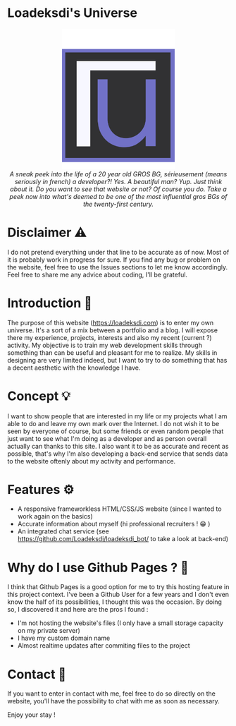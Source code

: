 # Loadeksdi's Universe
<div align="center">
    <img width=256 length=256 src="assets/images/logo.png" alt="Loadeksdi's universe Logo"></img>
    <br>
    <i>A sneak peek into the life of a 20 year old GROS BG, sérieusement (means seriously in french) a developer?! Yes. A beautiful man? Yup. Just think about it. Do you want to  see that website or not? Of course you do. Take a peek now into what's deemed to be one of the most influential gros BGs of the twenty-first century.</i>
</div>

# Disclaimer ⚠️
I do not pretend everything under that line to be accurate as of now. Most of it is probably work in progress for sure. If you find any bug or problem on the website, feel free to use the Issues sections to let me know accordingly. Feel free to share me any advice about coding, I'll be grateful.

# Introduction 💬
The purpose of this website (https://loadeksdi.com) is to enter my own universe. It's a sort of a mix between a portfolio and a blog. I will expose there my experience, projects, interests and also my recent (current ?) activity. My objective is to train my web development skills through something than can be useful and pleasant for me to realize. My skills in designing are very limited indeed, but I want to try to do something that has a decent aesthetic with the knowledge I have.

# Concept 💡
I want to show people that are interested in my life or my projects what I am able to do and leave my own mark over the Internet. I do not wish it to be seen by everyone of course, but some friends or even random people that just want to see what I'm doing as a developer and as person overall actually can thanks to this site. I also want it to be as accurate and recent as possible, that's why I'm also developing a back-end service that sends data to the website oftenly about my activity and performance.

# Features ⚙
- A responsive frameworkless HTML/CSS/JS website (since I wanted to work again on the basics)
- Accurate information about myself (hi professional recruiters ! 😁 )
- An integrated chat service (see https://github.com/Loadeksdi/loadeksdi_bot/ to take a look at back-end)
# Why do I use Github Pages ? 📄
I think that Github Pages is a good option for me to try this hosting feature in this project context. I've been a Github User for a few years and I don't even know the half of its possibilities, I thought this was the occasion. By doing so, I discovered it and here are the pros I found : 
- I'm not hosting the website's files (I only have a small storage capacity on my private server)
- I have my custom domain name
- Almost realtime updates after commiting files to the project

# Contact 📱
If you want to enter in contact with me, feel free to do so directly on the website, you'll have the possibility to chat with me as soon as necessary.

Enjoy your stay !
